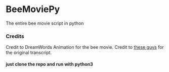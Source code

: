 # BeeMoviePy
The entire bee movie script in python

### Credits
Credit to DreamWords Animation for the bee movie.
Credit to [these guys](http://www.script-o-rama.com/movie_scripts/a1/bee-movie-script-transcript-seinfeld.html) for the original transcript.

#### just clone the repo and run with python3
